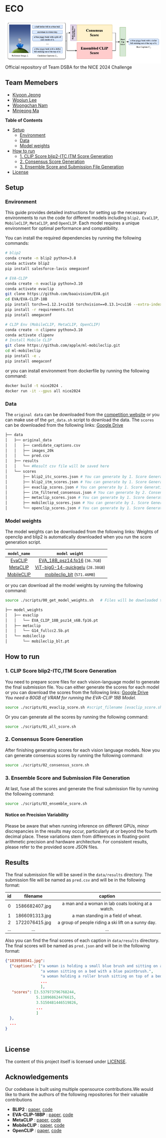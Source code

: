 # ECO
![pipeline](docs/pipeline.png)
Official repository of Team DSBA for the NICE 2024 Challenge

## Team Memebers
- [Kiyoon Jeong](https://github.com/kiyoonjeong0305)
- [Woojun Lee](https://github.com/johnbuzz98)
- [Woongchan Nam](https://github.com/woongchan789)
- [Minjeong Ma](https://github.com/maj34)

**Table of Contents**
- [Setup](#setup)
  - [Environment](#environment)
  - [Data](#data)
  - [Model weights](#model-weights)
- [How to run](#how-to-run)
  - [1. CLIP Score blip2-ITC,ITM Score Generation](#1-clip-score-blip2-itcitm-score-generation)
  - [2. Consensus Score Generation](#2-consensus-score-generation)
  - [3. Ensemble Score and Submission File Generation](#3-ensemble-score-and-submission-file-generation)
- [License](#license)
## Setup
### Environment
This guide provides detailed instructions for setting up the necessary environments to run the code for different models including `blip2,` `EvaCLIP`, `MobileCLIP`, `MetaCLIP`, and `OpenCLIP`. Each model requires a unique environment for optimal performance and compatibility.

You can install the required dependencies by running the following commands:

```bash
# blip2
conda create -n blip2 python=3.8
conda activate blip2
pip install salesforce-lavis omegaconf
```
```bash
# EVA-CLIP
conda create -n evaclip python=3.10
conda activate evaclip
git clone https://github.com/baaivision/EVA.git
cd EVA/EVA-CLIP-18B
pip install torch==1.12.1+cu116 torchvision==0.13.1+cu116 --extra-index-url https://download.pytorch.org/whl/cu116
pip install -r requirements.txt
pip install omegaconf
```
```bash
# CLIP Env (MobileCLIP, MetaCLIP, OpenCLIP)
conda create -n clipenv python=3.10
conda activate clipenv
# Install Mobile CLIP
git clone https://github.com/apple/ml-mobileclip.git
cd ml-mobileclip
pip install -e .
pip install omegaconf
```
or you can install environment from dockerfile by running the following command:
```bash
docker build -t nice2024 .
docker run -it --gpus all nice2024
```

### Data
The `original data` can be downloaded from the [competition website](https://codalab.lisn.upsaclay.fr/competitions/16930#participate) or you can make use of the `get_data.sh` script to download the data.
The `scores` can be downloaded from the following links: [Google Drive](https://drive.google.com/drive/folders/1-p2ps4DWpexhSQj4IP6pMPMgcS4KthM-?usp=sharing)

  
  ```bash
  ├── data
│   ├── original_data
│   │   ├── candidate_captions.csv
│   │   ├── images_20k
│   │   └── pred.csv
│   ├── results
│   │   └── #Result csv file will be saved here
│   └── scores
│       ├── blip2_itc_scores.json # You can generate by 1. Score Generation
│       ├── blip2_itm_scores.json # You can generate by 1. Score Generation
│       ├── evaclip_scores.json # You can generate by 1. Score Generation
│       ├── itm_filtered_consensus.json # You can generate by 2. Consensus Score Generation
│       ├── metaclip_scores.json # You can generate by 1. Score Generation
│       ├── mobileclip_scores.json # You can generate by 1. Score Generation
│       └── openclip_scores.json # You can generate by 1. Score Generation
  ```

### Model weights
The model weights can be downloaded from the following links:
Weights of openclip and blip2 is automatically downloaded when you run the score generation script.

<div align="center">

|    `model_name`     | `model weight` |
|:-------------------:|:--------------:|
| [EvaCLIP](https://github.com/baaivision/EVA/tree/master/EVA-CLIP-18B) | [EVA_18B_psz14.fp16](https://huggingface.co/BAAI/EVA-CLIP-18B/resolve/main/EVA_CLIP_18B_psz14_s6B.fp16.pt) (`36.7GB`) |
| [MetaCLIP](https://github.com/facebookresearch/MetaCLIP)  | [ViT-bigG-14-quickgelu](https://dl.fbaipublicfiles.com/MMPT/metaclip/G14_fullcc2.5b.pt) (`28.38GB`) |
| [MobileCLIP](https://github.com/apple/ml-mobileclip/tree/main) | [mobileclip_blt](https://docs-assets.developer.apple.com/ml-research/datasets/mobileclip/mobileclip_blt.pt) (`571.46MB`) |

</div>

or you can download all the model weights by running the following command:
```bash
source ./scripts/00_get_model_weights.sh   # Files will be downloaded to `model_weights` directory.
```
  ```bash
├── model_weights
│   ├── evaclip
│   │   └── EVA_CLIP_18B_psz14_s6B.fp16.pt
│   ├── metaclip
│   │   └── G14_fullcc2.5b.pt
│   └── mobileclip
│       └── mobileclip_blt.pt
  ```

## How to run
### 1. CLIP Score blip2-ITC,ITM Score Generation
You need to prepare score files for each vision-language model to generate the final submission file. 
You can either generate the scores for each model or you can download the scores from the following links: [Google Drive](https://drive.google.com/drive/folders/1-p2ps4DWpexhSQj4IP6pMPMgcS4KthM-?usp=sharing) \
*You need a 80GB of VRAM for running the EVA-CLIP 18B Model.*

```bash
source ./scripts/01_evaclip_score.sh #script_filename [evaclip_score.sh, metaclip_score.sh, mobileclip_score.sh, openclip_score.sh, blip2_itc_score.sh, blip2_itm_score.sh]
```
Or you can generate all the scores by running the following command:
```bash
source ./scripts/01_all_score.sh
```
### 2. Consensus Score Generation
After finishing generating scores for each vision language models. Now you can generate consensus scores by running the following command:
```bash
source ./scripts/02_consensus_score.sh
```
### 3. Ensemble Score and Submission File Generation
At last, fuse all the scores and generate the final submission file by running the following command:
```bash
source ./scripts/03_ensemble_score.sh
```
#### Notice on Precision Variability
Please be aware that when running inference on different GPUs, minor discrepancies in the results may occur, particularly at or beyond the fourth decimal place. These variations stem from differences in floating-point arithmetic precision and hardware architecture. For consistent results, please refer to the provided score JSON files.



## Results
The final submission file will be saved in the `data/results` directory. 
The submission file will be named as `pred.csv` and will be in the following format:

<div align="center">

|    id     | filename | caption |
|:---------:|:--------:|:-------:|
| 0        | 1586682407.jpg | a man and a woman in lab coats looking at a watch.  |
| 1        | 1866091313.jpg |a man standing in a field of wheat.                  |
| 2        | 1722076415.jpg |a group of people riding a ski lift on a sunny day.  |
| ...      | ...            | ...                                                 |

</div>

Also you can find the final scores of each caption in `data/results` directory. 
The final scores will be named as `pred.json` and will be in the following format:

```json
{"1839580541.jpg": 
  {"captions": ["a woman is holding a small blue brush and sitting on a bed.", 
                "a woman sitting on a bed with a blue paintbrush.", 
                "a woman holding a roller brush sitting on top of a bed.",
                ...
                ],
   "scores": [3.537973796768244, 
              5.110968624476615, 
              3.5150481446519826,
              ...
              ]
  },
  ...
}
    
```

## License
The content of this project itself is licensed under [LICENSE](LICENSE).

## Acknowledgements
Our codebase is built using multiple opensource contributions.We would like to thank the authors of the following repositories for their valuable contributions
- **BLIP2** : [paper](https://arxiv.org/abs/2301.12597), [code](https://github.com/salesforce/LAVIS/tree/main/projects/blip2)
- **EVA-CLIP-18BP** : [paper](https://arxiv.org/abs/2402.04252), [code](https://github.com/baaivision/EVA/tree/master/EVA-CLIP-18B)
- **MetaCLIP** : [paper](https://arxiv.org/abs/2309.16671), [code](https://github.com/facebookresearch/MetaCLIP)
- **MobileCLIP** : [paper](https://arxiv.org/abs/2311.17049), [code](https://github.com/apple/ml-mobileclip)
- **OpenCLIP** : [paper](https://arxiv.org/abs/2212.07143), [code](https://github.com/mlfoundations/open_clip)
